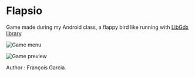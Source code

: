 # Flapsio
Game made during my Android class, a flappy bird like running with [LibGdx library](https://libgdx.badlogicgames.com/).

![Game menu](https://i.gyazo.com/28aa3ca9254dfb5e7842755e0732deba.png)

![Game preview](https://i.gyazo.com/6a98f3fdd109a04d0b446371a060c3eb.png)

Author : François Garcia.
